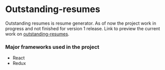 # Outstanding-resumes

Outstanding resumes is resume generator. As of now the project work in progress and not finished for version 1 release. Link to preview  the current work on [outstanding-resumes](https://outstanding-resumes.netlify.app/).

### Major frameworks used in the project
* React
* Redux

